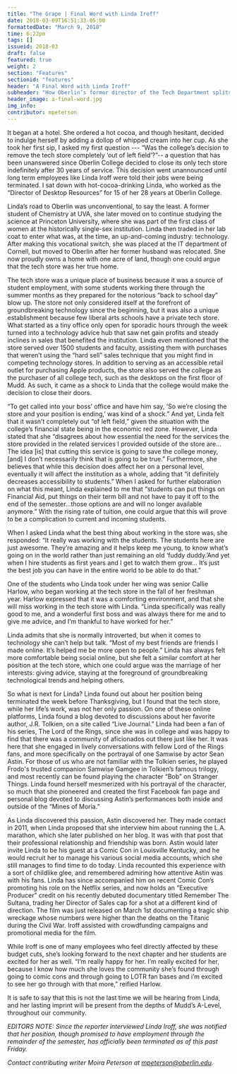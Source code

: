 ```yaml
---
title: "The Grape | Final Word with Linda Iroff"
date: 2018-03-09T16:51:33-05:00
formattedDate: "March 9, 2018"
time: 6:22pm
tags: []
issueid: 2018-03
draft: false
featured: true
weight: 2 
section: "Features"
sectionid: "features"
header: "A Final Word with Linda Iroff"
subheader: "How Oberlin’s former director of the Tech Department splits her time between “Middle Earth” and the Midwest"
header_image: a-final-word.jpg
img_info: 
contributor: mpeterson
---
```


It began at a hotel. She ordered a hot cocoa, and though hesitant, decided to indulge herself by adding a dollop of whipped cream into her cup. As she took her first sip, I asked my first question --- “Was the college’s decision to remove the tech store completely ‘out of left field’?”-- a question that has been unanswered since Oberlin College decided to close its only tech store indefinitely after 30 years of service. This decision went unannounced until long term employees like Linda Iroff were told their jobs were being terminated. I sat down with hot-cocoa-drinking Linda, who worked as the “Director of Desktop Resources” for 15 of her 28 years at Oberlin College.

Linda’s road to Oberlin was unconventional, to say the least. A former student of Chemistry at UVA, she later moved on to continue studying the science at Princeton University, where she was part of the first class of women at the historically single-sex institution. Linda then traded in her lab coat to enter what was, at the time, an up-and-coming industry: technology. After making this vocational switch, she was placed at the IT department of Cornell, but moved to Oberlin after her former husband was relocated. She now proudly owns a home with one acre of land, though one could argue that the tech store was her true home. 

The tech store was a unique place of business because it was a source of student employment, with some students working there through the summer months as they prepared for the notorious “back to school day” blow up. The store not only considered itself at the forefront of groundbreaking technology since the beginning, but it was also a unique establishment because few liberal arts schools have a private tech store. What started as a tiny office only open for sporadic hours through the week turned into a technology advice hub that saw net gain profits and steady inclines in sales that benefited the institution. Linda even mentioned that the store served over 1500 students and faculty, assisting them with purchases that weren’t using the “hard sell” sales technique that you might find in competing technology stores. In addition to serving as an accessible retail outlet for purchasing Apple products, the store also served the college as the purchaser of all college tech, such as the desktops on the first floor of Mudd. As such, it came as a shock to Linda that the college would make the decision to close their doors. 

“To get called into your boss’ office and have him say, ‘So we’re closing the store and your position is ending,’ was kind of a shock.” And yet, Linda felt that it wasn’t completely out “of left field,” given the situation with the college’s financial state being in the economic red zone. However, Linda stated that she “disagrees about how essential the need for the services the store provided in the related services I provided outside of the store are… The idea [is] that cutting this service is going to save the college money, [and] I don’t necessarily think that is going to be true.” Furthermore, she believes that while this decision does affect her on a personal level, eventually it will affect the institution as a whole, adding that “it definitely decreases accessibility to students.” When I asked for further elaboration on what this meant, Linda explained to me that “students can put things on Financial Aid, put things on their term bill and not have to pay it off to the end of the semester...those options are and will no longer available anymore.” With the rising rate of tuition, one could argue that this will prove to be a complication to current and incoming students.

When I asked Linda what the best thing about working in the store was, she responded: “It really was working with the students. The students here are just awesome. They’re amazing and it helps keep me young, to know what’s going on in the world rather than just remaining an old ‘fuddy duddy.’And yet when I hire students as first years and I get to watch them grow… It’s just the best job you can have in the entire world to be able to do that.”

One of the students who Linda took under her wing was senior Callie Harlow, who began working at the tech store in the fall of her freshman year. Harlow expressed that it was a comforting environment, and that she will miss working in the tech store with Linda. “Linda specifically was really good to me, and a wonderful first boss and was always there for me and to give me advice, and I’m thankful to have worked for her.”  

Linda admits that she is normally introverted, but when it comes to technology she can’t help but talk. “Most of my best friends are friends I made online. It’s helped me be more open to people.” Linda has always felt more comfortable being social online, but she felt a similar comfort at her position at the tech store, which one could argue was the marriage of her interests: giving advice, staying at the foreground of groundbreaking technological trends and helping others.  

So what is next for Linda? Linda found out about her position being terminated the week before Thanksgiving, but I found that the tech store, while her life’s work, was not her only passion. On one of these online platforms, Linda found a blog devoted to discussions about her favorite author, J.R. Tolkien, on a site called “Live Journal.” Linda had been a fan of his series, The Lord of the Rings, since she was in college and was happy to find that there was a community of aficionados out there just like her. It was here that she engaged in lively conversations with fellow Lord of the Rings fans, and more specifically on the portrayal of one Samwise by actor Sean Astin. For those of us who are not familiar with the Tolkien series, he played Frodo's trusted companion Samwise Gamgee in Tolkien’s famous trilogy, and most recently can be found playing the character “Bob” on Stranger Things. Linda found herself mesmerized with his portrayal of the character, so much that she pioneered and created the first Facebook fan page and personal blog devoted to discussing Astin’s performances both inside and outside of the “Mines of Moria.” 

As Linda discovered this passion, Astin discovered her. They made contact in 2011, when Linda proposed that she interview him about running the L.A. marathon, which she later published on her blog. It was with that post that their professional relationship and friendship was born. Astin would later invite Linda to be his guest at a Comic Con in Louisville Kentucky, and he would recruit her to manage his various social media accounts, which she still manages to find time to do today. Linda recounted this experience with a sort of childlike glee, and remembered admiring how attentive Astin was with his fans. Linda has since accompanied him on recent Comic Con’s promoting his role on the Netflix series, and now holds an “Executive Producer” credit on his recently debuted documentary titled Remember The Sultana, trading her Director of Sales cap for a shot at a different kind of direction. The film was just released on March 1st documenting a tragic ship wreckage whose numbers were higher than the deaths on the Titanic during the Civil War. Iroff assisted with crowdfunding campaigns and promotional media for the film. 

While Iroff is one of many employees who feel directly affected by these budget cuts, she’s looking forward to the next chapter and her students are excited for her as well. “I’m really happy for her. I’m really excited for her, because I know how much she loves the community she’s found through going to comic cons and through going to LOTR fan bases and i’m excited to see her go through with that more,” reified Harlow. 

It is safe to say that this is not the last time we will be hearing from Linda, and her lasting imprint will be present from the depths of Mudd’s A-Level, throughout our community. 

*EDITORS NOTE: Since the reporter interviewed Linda Iroff, she was notified that her position, though promised to have employment through the remainder of the semester, has officially been terminated as of this past Friday.*

*Contact contributing writer Moira Peterson at mpeterson@oberlin.edu.*

